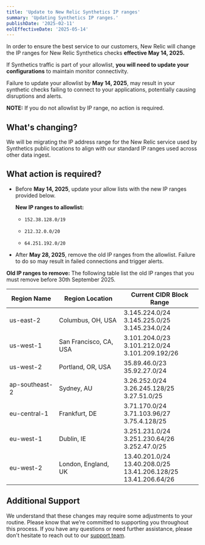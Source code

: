 ```yaml
---
title: 'Update to New Relic Synthetics IP ranges'
summary: 'Updating Synthetics IP ranges.'
publishDate: '2025-02-11'
eolEffectiveDate: '2025-05-14'
---
```


In order to ensure the best service to our customers, New Relic will change the IP ranges for New Relic Synthetics checks **effective May 14, 2025.**

If Synthetics traffic is part of your allowlist, **you will need to update your configurations** to maintain monitor connectivity. 

Failure to update your allowlist by **May 14, 2025**, may result in your synthetic checks failing to connect to your applications, potentially causing disruptions and alerts. 

**NOTE:** If you do not allowlist by IP range, no action is required.

## What's changing?
We will be migrating the IP address range for the New Relic service used by Synthetics public locations to align with our standard IP ranges used across other data ingest. 

## What action is required?

* Before **May 14, 2025**, update your allow lists with the new IP ranges provided below.

  **New IP ranges to allowlist:**

  * `152.38.128.0/19`

  * `212.32.0.0/20`

  * `64.251.192.0/20`

* After **May 28, 2025**, remove the old IP ranges from the allowlist. Failure to do so may result in failed connections and trigger alerts.

**Old IP ranges to remove:** The following table list the old IP ranges that you must remove before 30th September 2025.

<table>
  <thead>
    <tr>
      <th>Region Name</th>
      <th>Region Location</th>
      <th>Current CIDR Block Range</th>
    </tr>
  </thead>
  <tbody>
    <tr>
      <td>us-east-2</td>
      <td>Columbus, OH, USA</td>
      <td>3.145.224.0/24 <br> 3.145.225.0/25 <br> 3.145.234.0/24</td>
    </tr>
      <tr>
        <td>us-west-1</td>
        <td>San Francisco, CA, USA</td>
        <td>3.101.204.0/23 <br> 3.101.212.0/24 <br> 3.101.209.192/26</td>
    </tr>
      <tr>
        <td>us-west-2</td>
        <td>Portland, OR, USA</td>
        <td>35.89.46.0/23 <br> 35.92.27.0/24</td>
      </tr>
        <tr>
          <td>ap-southeast-2</td>
          <td>Sydney, AU</td>
          <td>3.26.252.0/24 <br> 3.26.245.128/25 <br> 3.27.51.0/25</td>
      </tr>
        <tr>
          <td>eu-central-1</td>
          <td>Frankfurt, DE</td>
          <td>3.71.170.0/24 <br> 3.71.103.96/27 <br> 3.75.4.128/25</td>
        </tr>
          <tr>
            <td>eu-west-1</td>
            <td>Dublin, IE</td>
            <td>3.251.231.0/24 <br> 3.251.230.64/26 <br> 3.252.47.0/25</td>
          </tr>
            <tr>
              <td>eu-west-2</td>
              <td>London, England, UK</td>
              <td>13.40.201.0/24 <br> 13.40.208.0/25 <br> 13.41.206.128/25 <br> 13.41.206.64/26</td>
            </tr>
  </tbody>
</table>

## Additional Support

We understand that these changes may require some adjustments to your routine. Please know that we’re committed to supporting you throughout this process. If you have any questions or need further assistance, please don't hesitate to reach out to our [support team](https://support.newrelic.com/s/).